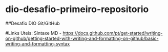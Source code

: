 # dio-desafio-primeiro-repositorio
##Desafio DIO Git/GitHub

#Links Uteis:
Sintaxe MD - https://docs.github.com/pt/get-started/writing-on-github/getting-started-with-writing-and-formatting-on-github/basic-writing-and-formatting-syntax
